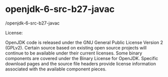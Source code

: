 openjdk-6-src-b27-javac
=======================

/openjdk-6-src-b27-javac

License:

OpenJDK code is released under the GNU General Public License Version 2 (GPLv2).
Certain source based on existing open source projects will continue to be available under their current licenses. Some binary components are covered under the Binary License for OpenJDK. Specific download pages and the source file headers provide license information associated with the available component pieces.
